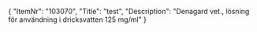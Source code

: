 {
  "ItemNr": "103070",
  "Title": "test",
  "Description": "Denagard vet., lösning för användning i dricksvatten 125 mg/ml"
}
